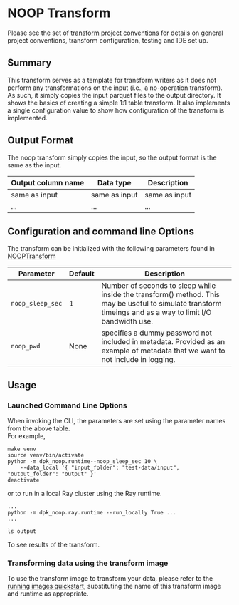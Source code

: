 # NOOP Transform 
Please see the set of
[transform project conventions](../../README.md#transform-project-conventions)
for details on general project conventions, transform configuration,
testing and IDE set up.

## Summary 
This transform serves as a template for transform writers as it does
not perform any transformations on the input (i.e., a no-operation transform).
As such, it simply copies the input parquet files to the output directory.
It shows the basics of creating a simple 1:1 table transform.
It also implements a single configuration value to show how configuration
of the transform is implemented.

## Output Format
The noop transform simply copies the input, so the output format is the same as the input.

| Output column name | Data type | Description |
|--------------------|-|-|
| same as input      | same as input |same as input |
| ...        | ... | ... | 

## Configuration and command line Options
The transform can be initialized with the following parameters
found in [NOOPTransform](dpk_noop/transform.py) 

| Parameter        | Default | Description                                                                                                                                                 |
|------------------|---------|-------------------------------------------------------------------------------------------------------------------------------------------------------------|
| `noop_sleep_sec` | 1       | Number of seconds to sleep while inside the transform() method.  This may be useful to simulate transform timeings and as a way to limit I/O bandwidth use. | 
| `noop_pwd`       | None    | specifies a dummy password not included in metadata. Provided as an example of metadata that we want to not include in logging. | 

## Usage

### Launched Command Line Options 
When invoking the CLI, the parameters are set using the parameter names from the above table.  
For example, 
```shell
make venv
source venv/bin/activate
python -m dpk_noop.runtime--noop_sleep_sec 10 \
    --data_local '{ "input_folder": "test-data/input", "output_folder": "output" }'
deactivate
```
or to run in a local Ray cluster using the Ray runtime.
```shell
...
python -m dpk_noop.ray.runtime --run_locally True ...
...
```

```shell
ls output
```
To see results of the transform.

### Transforming data using the transform image

To use the transform image to transform your data, please refer to the 
[running images quickstart](../../../doc/quick-start/run-transform-image.md),
substituting the name of this transform image and runtime as appropriate.
